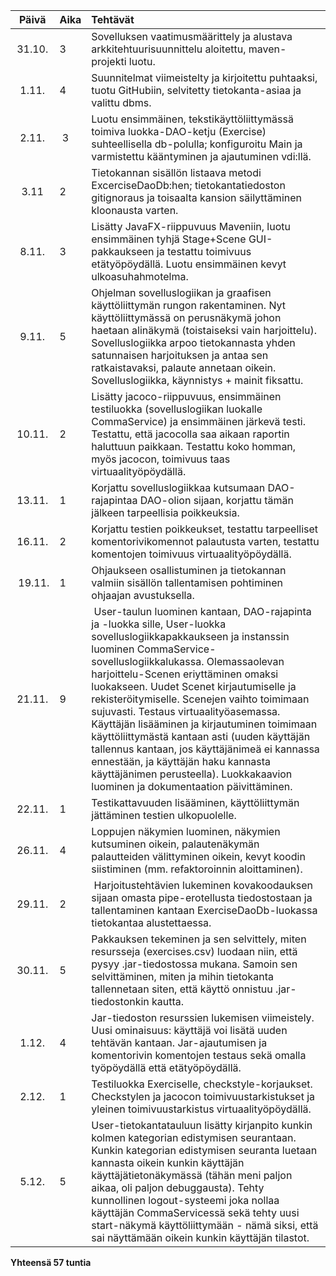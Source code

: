 | Päivä | Aika | Tehtävät  |
| :----:|:-----| :-----|
| 31.10.| 3    | Sovelluksen vaatimusmäärittely ja alustava arkkitehtuurisuunnittelu aloitettu, maven-projekti luotu. |
| 1.11. | 4    | Suunnitelmat viimeistelty ja kirjoitettu puhtaaksi, tuotu GitHubiin, selvitetty tietokanta-asiaa ja valittu dbms. |
| 2.11. | 3    | Luotu ensimmäinen, tekstikäyttöliittymässä toimiva luokka-DAO-ketju (Exercise) suhteellisella db-polulla; konfiguroitu Main ja varmistettu kääntyminen ja ajautuminen vdi:llä. |
| 3.11  | 2    | Tietokannan sisällön listaava metodi ExcerciseDaoDb:hen; tietokantatiedoston gitignoraus ja toisaalta kansion säilyttäminen kloonausta varten. |
| 8.11. | 3    | Lisätty JavaFX-riippuvuus Maveniin, luotu ensimmäinen tyhjä Stage+Scene GUI-pakkaukseen ja testattu toimivuus etätyöpöydällä. Luotu ensimmäinen kevyt ulkoasuhahmotelma.|
| 9.11. | 5    | Ohjelman sovelluslogiikan ja graafisen käyttöliittymän rungon rakentaminen. Nyt käyttöliittymässä on perusnäkymä johon haetaan alinäkymä (toistaiseksi vain harjoittelu). Sovelluslogiikka arpoo tietokannasta yhden satunnaisen harjoituksen ja antaa sen ratkaistavaksi, palaute annetaan oikein. Sovelluslogiikka, käynnistys + mainit fiksattu. |
| 10.11.| 2    | Lisätty jacoco-riippuvuus, ensimmäinen testiluokka (sovelluslogiikan luokalle CommaService) ja ensimmäinen järkevä testi. Testattu, että jacocolla saa aikaan raportin haluttuun paikkaan. Testattu koko homman, myös jacocon, toimivuus taas virtuaalityöpöydällä. |
| 13.11.| 1    | Korjattu sovelluslogiikkaa kutsumaan DAO-rajapintaa DAO-olion sijaan, korjattu tämän jälkeen tarpeellisia poikkeuksia. |
| 16.11.| 2    | Korjattu testien poikkeukset, testattu tarpeelliset komentorivikomennot palautusta varten, testattu komentojen toimivuus virtuaalityöpöydällä. |
| 19.11.| 1    | Ohjaukseen osallistuminen ja tietokannan valmiin sisällön tallentamisen pohtiminen ohjaajan avustuksella. |
| 21.11.| 9    | User-taulun luominen kantaan, DAO-rajapinta ja -luokka sille, User-luokka sovelluslogiikkapakkaukseen ja instanssin luominen CommaService-sovelluslogiikkalukassa. Olemassaolevan harjoittelu-Scenen eriyttäminen omaksi luokakseen. Uudet Scenet kirjautumiselle ja rekisteröitymiselle. Scenejen vaihto toimimaan sujuvasti. Testaus virtuaalityöasemassa. Käyttäjän lisääminen ja kirjautuminen toimimaan käyttöliittymästä kantaan asti (uuden käyttäjän tallennus kantaan, jos käyttäjänimeä ei kannassa ennestään, ja käyttäjän haku kannasta käyttäjänimen perusteella). Luokkakaavion luominen ja dokumentaation päivittäminen. |
| 22.11.| 1    | Testikattavuuden lisääminen, käyttöliittymän jättäminen testien ulkopuolelle. |
| 26.11.| 4    | Loppujen näkymien luominen, näkymien kutsuminen oikein, palautenäkymän palautteiden välittyminen oikein, kevyt koodin siistiminen (mm. refaktoroinnin aloittaminen). |
| 29.11.| 2    | Harjoitustehtävien lukeminen kovakoodauksen sijaan omasta pipe-erotellusta tiedostostaan ja tallentaminen kantaan ExerciseDaoDb-luokassa tietokantaa alustettaessa. |
| 30.11.| 5    | Pakkauksen tekeminen ja sen selvittely, miten resursseja (exercises.csv) luodaan niin, että pysyy .jar-tiedostossa mukana. Samoin sen selvittäminen, miten ja mihin tietokanta tallennetaan siten, että käyttö onnistuu .jar-tiedostonkin kautta. |
| 1.12. | 4    | Jar-tiedoston resurssien lukemisen viimeistely. Uusi ominaisuus: käyttäjä voi lisätä uuden tehtävän kantaan. Jar-ajautumisen ja komentorivin komentojen testaus sekä omalla työpöydällä että etätyöpöydällä. |
| 2.12. | 1    | Testiluokka Exerciselle, checkstyle-korjaukset. Checkstylen ja jacocon toimivuustarkistukset ja yleinen toimivuustarkistus virtuaalityöpöydällä. |
| 5.12. | 5    | User-tietokantatauluun lisätty kirjanpito kunkin kolmen kategorian edistymisen seurantaan. Kunkin kategorian edistymisen seuranta luetaan kannasta oikein kunkin käyttäjän käyttäjätietonäkymässä (tähän meni paljon aikaa, oli paljon debuggausta). Tehty kunnollinen logout-systeemi joka nollaa käyttäjän CommaServicessä sekä tehty uusi start-näkymä käyttöliittymään - nämä siksi, että sai näyttämään oikein kunkin käyttäjän tilastot. |

**Yhteensä 57 tuntia**
